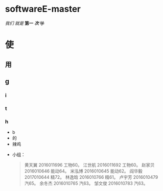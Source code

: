 # softwareE-master

*我们*
_就是_
**第一**
***次***
~~学~~
# 使
## 用
## g
### i
### t
### h
- b 
- 的
- 辣鸡
*   小组：
    >黄天翼 2016011696 工物60。
    >江世航 2016011692 工物60。
    >赵家贝 2016010646 能动64。
    >米泓博 2016010645 能动62。
    >阎华毅 2017010644 精72。
    >林逸晗 2016010766 精61。
    >卢宇芳 2016010479 汽65。
    >余冬杰 2016010765 汽63。
    >邹文俊 2016010783 汽63。
